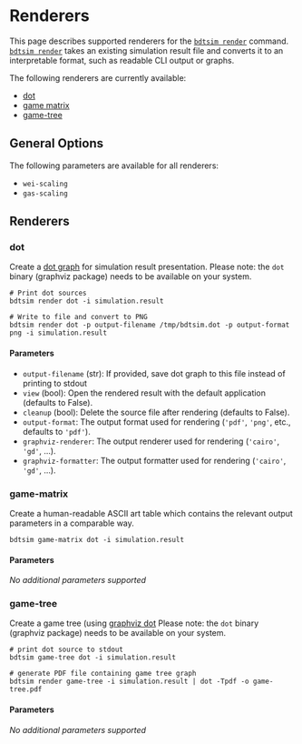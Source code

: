 # Renderers

This page describes supported renderers for the [`bdtsim render`](commands.md#render) command.
[`bdtsim render`](commands.md#render) takes an existing simulation result file and converts it
to an interpretable format, such as readable CLI output or graphs.

The following renderers are currently available:

  * [dot](#dot)
  * [game matrix](#game-matrix)
  * [game-tree](#game-tree)


## General Options

The following parameters are available for all renderers:

  * `wei-scaling`
  * `gas-scaling`


## Renderers

### dot

Create a [dot graph](https://www.graphviz.org/) for simulation result presentation.
Please note: the `dot` binary (graphviz package) needs to be available on your system.

```
# Print dot sources
bdtsim render dot -i simulation.result

# Write to file and convert to PNG
bdtsim render dot -p output-filename /tmp/bdtsim.dot -p output-format png -i simulation.result
```

#### Parameters

  * `output-filename` (str): If provided, save dot graph to this file instead of printing to stdout
  * `view` (bool): Open the rendered result with the default application (defaults to False).
  * `cleanup` (bool): Delete the source file after rendering (defaults to False).
  * `output-format`: The output format used for rendering (`'pdf'`, `'png'`, etc., defaults to `'pdf'`).
  * `graphviz-renderer`: The output renderer used for rendering (`'cairo'`, `'gd'`, ...).
  * `graphviz-formatter`: The output formatter used for rendering (`'cairo'`, `'gd'`, ...). 


### game-matrix

Create a human-readable ASCII art table which contains the relevant output parameters in a comparable way.

```
bdtsim game-matrix dot -i simulation.result
```

#### Parameters

*No additional parameters supported*

### game-tree

Create a game tree (using [graphviz dot](https://www.graphviz.org/)
Please note: the `dot` binary (graphviz package) needs to be available on your system.

```
# print dot source to stdout
bdtsim game-tree dot -i simulation.result

# generate PDF file containing game tree graph
bdtsim render game-tree -i simulation.result | dot -Tpdf -o game-tree.pdf
```

#### Parameters

*No additional parameters supported*
